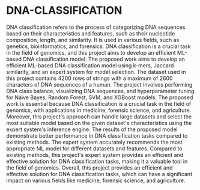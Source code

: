 # DNA-CLASSIFICATION

DNA classification refers to the process of categorizing DNA sequences based on their characteristics and features, such as their nucleotide composition, length, and similarity. It is used in various fields, such as genetics, bioinformatics, and forensics. DNA classification is a crucial task in the field of genomics, and this project aims to develop an efficient ML-based DNA classification model. The proposed work aims to develop an efficient ML-based DNA classification model using k-mers, Jaccard similarity, and an expert system for model selection. The dataset used in this project contains 4200 rows of strings with a maximum of 2600 characters of DNA sequences of a human. The project involves performing DNA class balance, visualizing DNA sequences, and hyperparameter tuning for Naive Bayes, Random Forest, SVM, and XGBoost models. The proposed work is essential because DNA classification is a crucial task in the field of genomics, with applications in medicine, forensic science, and agriculture. Moreover, this project's approach can handle large datasets and select the most suitable model based on the given dataset's characteristics using the expert system's inference engine. The results of the proposed model demonstrate better performance in DNA classification tasks compared to existing methods. The expert system accurately recommends the most appropriate ML model for different datasets and features. Compared to existing methods, this project's expert system provides an efficient and effective solution for DNA classification tasks, making it a valuable tool in the field of genomics. Overall, this project provides an efficient and effective solution for DNA classification tasks, which can have a significant impact on various fields like medicine, forensic science, and agriculture.
